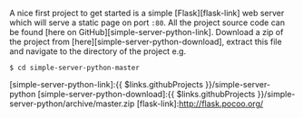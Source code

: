 A nice first project to get started is a simple [Flask][flask-link] web server which will serve a static page on port `:80`. All the project source code can be found [here on GitHub][simple-server-python-link]. Download a zip of the project from [here][simple-server-python-download], extract this file and navigate to the directory of the project e.g.

```shell
$ cd simple-server-python-master
```

[simple-server-python-link]:{{ $links.githubProjects }}/simple-server-python
[simple-server-python-download]:{{ $links.githubProjects }}/simple-server-python/archive/master.zip
[flask-link]:http://flask.pocoo.org/
